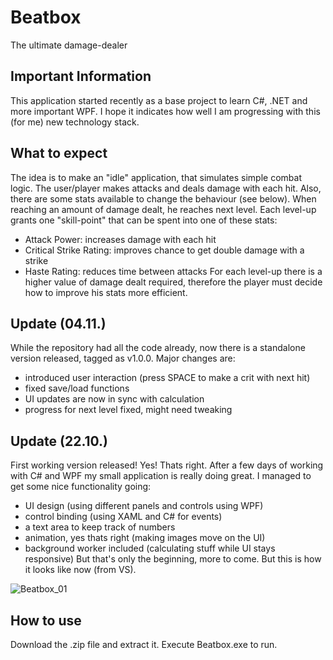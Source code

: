 # Beatbox
The ultimate damage-dealer

## Important Information

This application started recently as a base project to learn C#, .NET and more important WPF.
I hope it indicates how well I am progressing with this (for me) new technology stack.

## What to expect

The idea is to make an "idle" application, that simulates simple combat logic.
The user/player makes attacks and deals damage with each hit.
Also, there are some stats available to change the behaviour (see below).
When reaching an amount of damage dealt, he reaches next level.
Each level-up grants one "skill-point" that can be spent into one of these stats:
- Attack Power: increases damage with each hit
- Critical Strike Rating: improves chance to get double damage with a strike
- Haste Rating: reduces time between attacks
For each level-up there is a higher value of damage dealt required, therefore the player must decide how to improve his stats more efficient.

## Update (04.11.)

While the repository had all the code already, now there is a standalone version released, tagged as v1.0.0.
Major changes are:
- introduced user interaction (press SPACE to make a crit with next hit)
- fixed save/load functions
- UI updates are now in sync with calculation
- progress for next level fixed, might need tweaking

## Update (22.10.)

First working version released!
Yes! Thats right. After a few days of working with C# and WPF my small application is really doing great.
I managed to get some nice functionality going:
- UI design (using different panels and controls using WPF)
- control binding (using XAML and C# for events)
- a text area to keep track of numbers
- animation, yes thats right (making images move on the UI)
- background worker included (calculating stuff while UI stays responsive)
But that's only the beginning, more to come. But this is how it looks like now (from VS).

![Beatbox_01](https://user-images.githubusercontent.com/55158774/96895948-45dd3000-148d-11eb-91af-6b77ffb3cbe5.png)

## How to use

Download the .zip file and extract it.
Execute Beatbox.exe to run.

